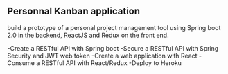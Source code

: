 ## Personnal Kanban application

build a prototype of a personal project management tool using Spring boot 2.0 in the backend, ReactJS and Redux on the front end.

-Create a RESTful API with Spring boot
-Secure a RESTful API with Spring Security and JWT web token
-Create a web application with React
-Consume a RESTful API with React/Redux
-Deploy to Heroku
